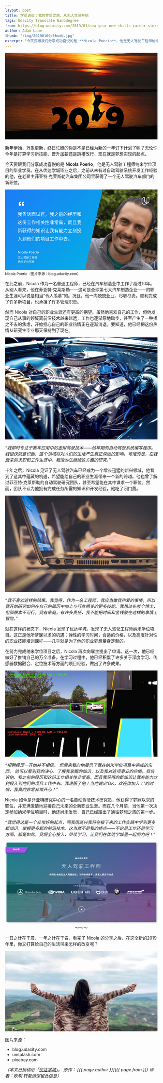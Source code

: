 ```yaml
---
layout: post
title: 学员访谈：我的梦想之旅，从无人驾驶开始
tags: Udacity Translate Nanodegree
from: https://blog.udacity.com/2019/01/new-year-new-skills-career-story.html
author: Adam Lane
thumb: "/img/20190109/thumb.jpg"
excerpt: "今天要跟我们分享成功喜悦的是 **Nicola Poerio**，他是无人驾驶工程师纳米学位项目的毕业学员。在从优达学城毕业之后，之前从未有过自动驾驶系统开发工作经验的他，在老雇主菲亚特·克莱斯勒汽车集团公司里获得了一个无人驾驶汽车部门的新职位。"
---
```


<img src="/img/20190109/001.jpg" alt="" />

新年伊始，万象更新，终日忙碌的你是不是已经为新的一年订下计划了呢？无论你今年是打算学习新技能、晋升加薪还是跳槽改行，现在就是梦想实现的起点。

今天要跟我们分享成功喜悦的是 **Nicola Poerio**，他是无人驾驶工程师纳米学位项目的毕业学员。在从优达学城毕业之后，之前从未有过自动驾驶系统开发工作经验的他，在老雇主菲亚特·克莱斯勒汽车集团公司里获得了一个无人驾驶汽车部门的新职位。

<img src="/img/20190109/002.jpg" alt="" /><br><small>Nicola Poerio（图片来源：blog.udacity.com）</small>

在此之前，Nicola 作为一名普通工程师，已经在汽车制造业中工作了超过10年。从别人看来，他在菲亚特·克莱斯勒——这可是全球第七大汽车制造企业——的职业生涯可以说是相当“令人羡慕”的。况且，他一向兢兢业业、尽职尽责，顺利完成了许多新项目，也承担了许多管理职责。

然而 Nicola 对自己的职业生涯还有更高的期望。虽然他喜欢自己的工作，但他发现自己从事的领域离前沿技术越来越远，工作也逐渐原地踏步，甚至产生了一种挥之不去的焦虑，开始担心自己的职业热情正在逐渐消退。要知道，他已经把这份热情从研究生毕业那天保持到了现在。

<img src="/img/20190109/003.jpg" alt="" />


*“我那时专注于赛车应用中的虚拟驾驶技术——给早期的自动驾驶系统编写程序。我很快就意识到，这个领域将对人们的生活产生真正深远的影响。可惜的是，在我后来的求职和工作生涯中，我没办法继续这方面的研究。”*

十年之后，Nicola 见证了无人驾驶汽车已经成为一个增长迅猛的新兴领域，他看到了这其中蕴藏的机遇，希望能给自己的职业生涯带来一个新的跨越。他也曾了解过菲亚特·克莱斯勒的自动驾驶研究团队，甚至希望能在其中谋求一个职位。然而，团队不认为他拥有完成任务所需的知识和开发经验，他吃了闭门羹。

<img src="/img/20190109/004.jpg" alt="" />


*“我不喜欢这样的结果。我觉得，作为一名工程师，我应当做我热爱的事情。所以我开始研究如何在自己的简历中加上与行业相关的更多技能。我想过先考个博士，但那根本不可行。我有家庭，有许多责任，我不能把时间和金钱放在这样的事情上冒险。”*

就在这样的状态下，Nicola 发现了优达学城，发现了无人驾驶工程师纳米学位项目。这正是他所梦寐以求的机遇：弹性的学习时间，合适的价格，以及高度针对性的职业技能培训课程——几乎就是为了他的职业梦想量身定制的。

在努力完成纳米学位项目之后，Nicola 再次向雇主提出了申请。这一次，他已经做好了推销自己的万全准备。在学习过程中，他已经积累了许多关于深度学习、传感器数据融合、定位技术等方面的项目经验，做出了许多成果。

<img src="/img/20190109/005.jpg" alt="" />


*“招聘经理一开始并不相信。 但后来我向他展示了我在纳米学位项目中完成的东西。 他可以看到我的决心、了解我掌握的知识，以及我对这项事业的热情。我告诉他，我之前的经历和这份工作相关性非常高，而且我获得的新知识让我有能力立刻投入到他们的项目工作中去。我说服了他！当他说出‘OK，欢迎你加入！’的时候，我真的非常非常开心！”*

Nicola 如今是菲亚特研究中心的一名自动驾驶技术研究员，他获得了梦寐以求的职位，并充满激情地迎接自己未来的全新职业生涯。而在几个月前，当他第一次决定参加纳米学位项目时，他还尚未发觉，自己已经踏出了通往梦想之旅的第一步。

*“我觉得这是一个非常好的起点，而我很高兴我将在接下来的工作实践中学到更多新知识，掌握更多新的前沿技术。这当然不是我的终点——不论是工作还是学习方面，都是如此。我将全心投入，继续学习，让我们在优达学城里一起努力吧！”*

<img src="/img/20190109/006.jpg" alt="" />


<center>～～～</center>

一日之计在于晨，一年之计在于春，看完了 Nicola 的分享之后，在这全新的2019年里，你又打算给自己的生活带来怎样的改变呢？

<img src="/img/20190109/007.jpg" alt="" />


图片来源：
* blog.udacity.com
* unsplash.com
* pixabay.com

_（本文已投稿给「[优达学城](https://cn.udacity.com)」。 原作： [{{ page.author }}]({{ page.from }}) 译者：欧剃 转载请保留此信息）_
